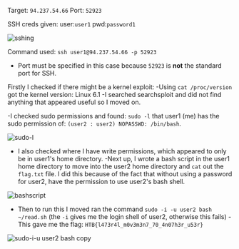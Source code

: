 Target: `94.237.54.66`
Port: `52923`


SSH creds given: user:`user1` pwd:`password1`

![sshing](https://github.com/user-attachments/assets/316381a7-d21e-4727-983a-ff5fdebfcb4e)

Command used: `ssh user1@94.237.54.66 -p 52923`
- Port must be specified in this case because `52923` is **not** the standard port for SSH.

Firstly I checked if there might be a kernel exploit:
-Using `cat /proc/version` got the kernel version: Linux 6.1
-I searched searchsploit and did not find anything that appeared useful so I moved on.

-I checked sudo permissions and found: `sudo -l` that user1 (me) has the sudo permission of: 
`(user2 : user2) NOPASSWD: /bin/bash`.

![sudo-l](https://github.com/user-attachments/assets/09f5725b-fda6-404e-a8fd-5d2aa9c58432)

- I also checked where I have write permissions, which appeared to only be in user1's home directory.
-Next up, I wrote a bash script in the user1 home directory to move into the user2 home directory and `cat`
out the `flag.txt` file. I did this because of the fact that without using a password for user2, have the permission to use user2's bash shell.

![bashscript](https://github.com/user-attachments/assets/ef2cae0e-bd65-48de-a183-a2bd56c54e0f)

- Then to run this I moved ran the command `sudo -i -u user2 bash ~/read.sh` (the `-i` gives me the login shell of user2, otherwise this fails)
-This gave me the flag: `HTB{l473r4l_m0v3m3n7_70_4n07h3r_u53r}`

![sudo-i-u user2 bash copy](https://github.com/user-attachments/assets/0dc33d43-0037-49e2-9492-ddb3f69b0dfd)

